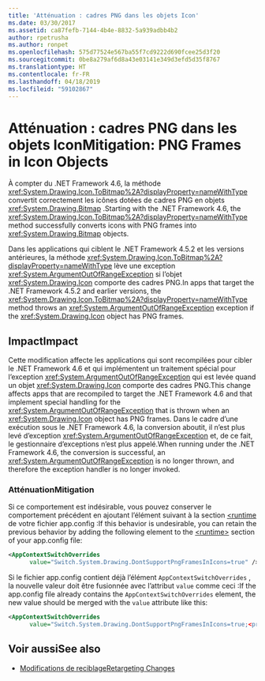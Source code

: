 ```yaml
---
title: 'Atténuation : cadres PNG dans les objets Icon'
ms.date: 03/30/2017
ms.assetid: ca87fefb-7144-4b4e-8832-5a939adbb4b2
author: rpetrusha
ms.author: ronpet
ms.openlocfilehash: 575d77524e567ba55f7cd9222d690fcee25d3f20
ms.sourcegitcommit: 0be8a279af6d8a43e03141e349d3efd5d35f8767
ms.translationtype: HT
ms.contentlocale: fr-FR
ms.lasthandoff: 04/18/2019
ms.locfileid: "59102867"
---
```

# <a name="mitigation-png-frames-in-icon-objects"></a><span data-ttu-id="efef4-102">Atténuation : cadres PNG dans les objets Icon</span><span class="sxs-lookup"><span data-stu-id="efef4-102">Mitigation: PNG Frames in Icon Objects</span></span>
<span data-ttu-id="efef4-103">À compter du .NET Framework 4.6, la méthode <xref:System.Drawing.Icon.ToBitmap%2A?displayProperty=nameWithType> convertit correctement les icônes dotées de cadres PNG en objets <xref:System.Drawing.Bitmap> .</span><span class="sxs-lookup"><span data-stu-id="efef4-103">Starting with the .NET Framework 4.6, the <xref:System.Drawing.Icon.ToBitmap%2A?displayProperty=nameWithType> method successfully converts icons with PNG frames into <xref:System.Drawing.Bitmap> objects.</span></span>  
  
 <span data-ttu-id="efef4-104">Dans les applications qui ciblent le .NET Framework 4.5.2 et les versions antérieures, la méthode <xref:System.Drawing.Icon.ToBitmap%2A?displayProperty=nameWithType> lève une exception <xref:System.ArgumentOutOfRangeException> si l’objet <xref:System.Drawing.Icon> comporte des cadres PNG.</span><span class="sxs-lookup"><span data-stu-id="efef4-104">In apps that target the .NET Framework 4.5.2 and earlier versions, the <xref:System.Drawing.Icon.ToBitmap%2A?displayProperty=nameWithType> method throws an <xref:System.ArgumentOutOfRangeException> exception if the <xref:System.Drawing.Icon> object has PNG frames.</span></span>  
  
## <a name="impact"></a><span data-ttu-id="efef4-105">Impact</span><span class="sxs-lookup"><span data-stu-id="efef4-105">Impact</span></span>  
 <span data-ttu-id="efef4-106">Cette modification affecte les applications qui sont recompilées pour cibler le .NET Framework 4.6 et qui implémentent un traitement spécial pour l’exception <xref:System.ArgumentOutOfRangeException> qui est levée quand un objet <xref:System.Drawing.Icon> comporte des cadres PNG.</span><span class="sxs-lookup"><span data-stu-id="efef4-106">This change affects apps that are recompiled to target the .NET Framework 4.6 and that implement special handling for the <xref:System.ArgumentOutOfRangeException> that is thrown when an <xref:System.Drawing.Icon> object has PNG frames.</span></span> <span data-ttu-id="efef4-107">Dans le cadre d’une exécution sous le .NET Framework 4.6, la conversion aboutit, il n’est plus levé d’exception <xref:System.ArgumentOutOfRangeException> et, de ce fait, le gestionnaire d’exceptions n’est plus appelé.</span><span class="sxs-lookup"><span data-stu-id="efef4-107">When running under the .NET Framework 4.6, the conversion is successful, an <xref:System.ArgumentOutOfRangeException> is no longer thrown, and therefore the exception handler is no longer invoked.</span></span>  
  
### <a name="mitigation"></a><span data-ttu-id="efef4-108">Atténuation</span><span class="sxs-lookup"><span data-stu-id="efef4-108">Mitigation</span></span>  
 <span data-ttu-id="efef4-109">Si ce comportement est indésirable, vous pouvez conserver le comportement précédent en ajoutant l’élément suivant à la section [\<runtime](../../../docs/framework/configure-apps/file-schema/runtime/runtime-element.md) de votre fichier app.config :</span><span class="sxs-lookup"><span data-stu-id="efef4-109">If this behavior is undesirable, you can retain the previous behavior by adding the following element to the [\<runtime>](../../../docs/framework/configure-apps/file-schema/runtime/runtime-element.md) section of your app.config file:</span></span>  
  
```xml  
<AppContextSwitchOverrides   
      value="Switch.System.Drawing.DontSupportPngFramesInIcons=true" />  
```  
  
 <span data-ttu-id="efef4-110">Si le fichier app.config contient déjà l’élément `AppContextSwitchOverrides` , la nouvelle valeur doit être fusionnée avec l’attribut `value` comme ceci :</span><span class="sxs-lookup"><span data-stu-id="efef4-110">If the app.config file already contains the `AppContextSwitchOverrides` element, the new value should be merged with the `value` attribute like this:</span></span>  
  
```xml  
<AppContextSwitchOverrides   
      value="Switch.System.Drawing.DontSupportPngFramesInIcons=true;<previous key>=<previous value>" />  
```  
  
## <a name="see-also"></a><span data-ttu-id="efef4-111">Voir aussi</span><span class="sxs-lookup"><span data-stu-id="efef4-111">See also</span></span>

- [<span data-ttu-id="efef4-112">Modifications de reciblage</span><span class="sxs-lookup"><span data-stu-id="efef4-112">Retargeting Changes</span></span>](../../../docs/framework/migration-guide/retargeting-changes-in-the-net-framework-4-6.md)
